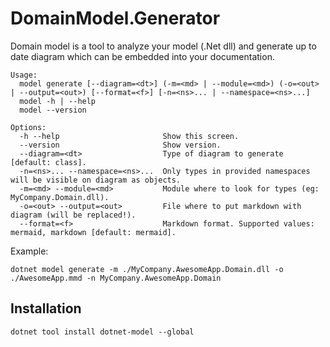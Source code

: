 # DomainModel.Generator
Domain model is a tool to analyze your model (.Net dll) and generate up to date diagram which can be embedded into your documentation.

```
Usage:
  model generate [--diagram=<dt>] (-m=<md> | --module=<md>) (-o=<out> | --output=<out>) [--format=<f>] [-n=<ns>... | --namespace=<ns>...]
  model -h | --help
  model --version

Options:
  -h --help                       Show this screen.
  --version                       Show version.
  --diagram=<dt>                  Type of diagram to generate [default: class].
  -n=<ns>... --namespace=<ns>...  Only types in provided namespaces will be visible on diagram as objects.
  -m=<md> --module=<md>           Module where to look for types (eg: MyCompany.Domain.dll).
  -o=<out> --output=<out>         File where to put markdown with diagram (will be replaced!).
  --format=<f>                    Markdown format. Supported values: mermaid, markdown [default: mermaid].
```

  Example: 
  ```
  dotnet model generate -m ./MyCompany.AwesomeApp.Domain.dll -o ./AwesomeApp.mmd -n MyCompany.AwesomeApp.Domain
  ```
  
## Installation
  
  ```
  dotnet tool install dotnet-model --global
  ```
  
  
